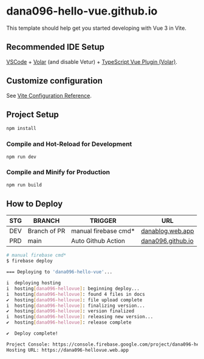 # dana096-hello-vue.github.io

This template should help get you started developing with Vue 3 in Vite.

## Recommended IDE Setup

[VSCode](https://code.visualstudio.com/) + [Volar](https://marketplace.visualstudio.com/items?itemName=Vue.volar) (and disable Vetur) + [TypeScript Vue Plugin (Volar)](https://marketplace.visualstudio.com/items?itemName=Vue.vscode-typescript-vue-plugin).

## Customize configuration

See [Vite Configuration Reference](https://vitejs.dev/config/).

## Project Setup

```sh
npm install
```

### Compile and Hot-Reload for Development

```sh
npm run dev
```

### Compile and Minify for Production

```sh
npm run build
```

## How to Deploy
|STG|BRANCH|TRIGGER|URL|
|---|---|---|---|
|DEV|Branch of PR|manual firebase cmd*|[danablog.web.app](https://dana096-hellovue.web.app)|
|PRD|main|Auto Github Action|[dana096.github.io](https://dana096-hello-vue.github.io)|
```bash
# manual firebase cmd*
$ firebase deploy

=== Deploying to 'dana096-hello-vue'...

i  deploying hosting
i  hosting[dana096-hellovue]: beginning deploy...
i  hosting[dana096-hellovue]: found 4 files in docs
✔  hosting[dana096-hellovue]: file upload complete
i  hosting[dana096-hellovue]: finalizing version...
✔  hosting[dana096-hellovue]: version finalized
i  hosting[dana096-hellovue]: releasing new version...
✔  hosting[dana096-hellovue]: release complete

✔  Deploy complete!

Project Console: https://console.firebase.google.com/project/dana096-hello-vue/overview
Hosting URL: https://dana096-hellovue.web.app
```

<br>
